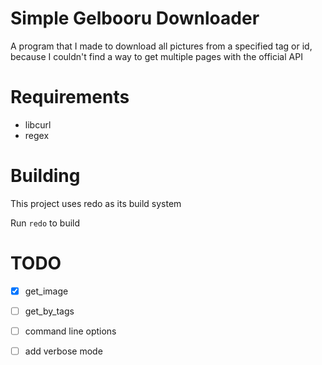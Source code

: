 # Simple Gelbooru Downloader

A program that I made to download all pictures from a specified tag or id, because I couldn't find a way to get multiple pages with the official API

# Requirements
- libcurl
- regex

# Building

This project uses redo as its build system

Run `redo` to build

# TODO
* [x] get_image
* [ ] get_by_tags
* [ ] command line options
* [ ] add verbose mode

